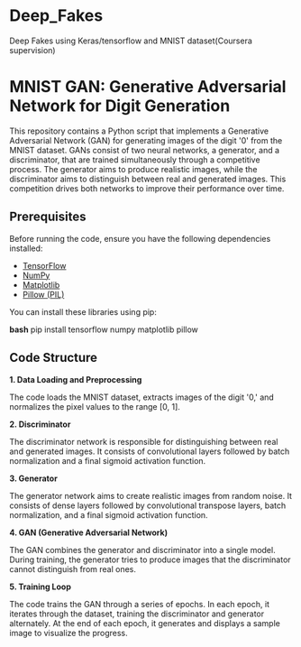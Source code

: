 # Deep_Fakes
Deep Fakes using Keras/tensorflow and MNIST dataset(Coursera supervision)

# MNIST GAN: Generative Adversarial Network for Digit Generation


This repository contains a Python script that implements a Generative Adversarial Network (GAN) for generating images of the digit '0' from the MNIST dataset. GANs consist of two neural networks, a generator, and a discriminator, that are trained simultaneously through a competitive process. The generator aims to produce realistic images, while the discriminator aims to distinguish between real and generated images. This competition drives both networks to improve their performance over time.

## Prerequisites

Before running the code, ensure you have the following dependencies installed:

- [TensorFlow](https://www.tensorflow.org/)
- [NumPy](https://numpy.org/)
- [Matplotlib](https://matplotlib.org/)
- [Pillow (PIL)](https://pillow.readthedocs.io/en/stable/index.html)

You can install these libraries using pip:

**bash**
pip install tensorflow numpy matplotlib pillow
## Code Structure

**1. Data Loading and Preprocessing**

The code loads the MNIST dataset, extracts images of the digit '0,' and normalizes the pixel values to the range [0, 1].

**2. Discriminator**

The discriminator network is responsible for distinguishing between real and generated images. It consists of convolutional layers followed by batch normalization and a final sigmoid activation function.

**3. Generator**

The generator network aims to create realistic images from random noise. It consists of dense layers followed by convolutional transpose layers, batch normalization, and a final sigmoid activation function.

**4. GAN (Generative Adversarial Network)**

The GAN combines the generator and discriminator into a single model. During training, the generator tries to produce images that the discriminator cannot distinguish from real ones.

**5. Training Loop**

The code trains the GAN through a series of epochs. In each epoch, it iterates through the dataset, training the discriminator and generator alternately. At the end of each epoch, it generates and displays a sample image to visualize the progress.



